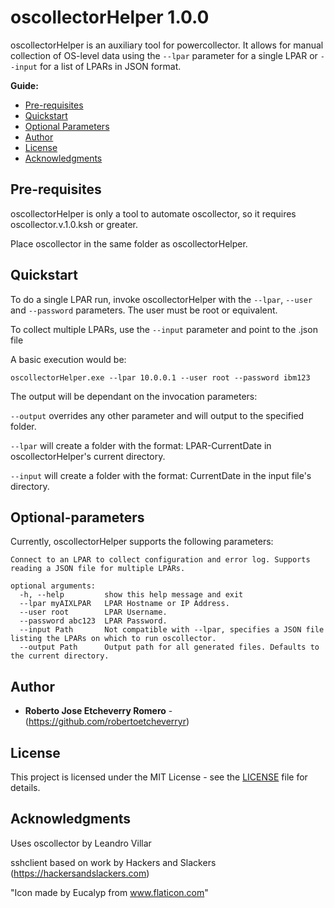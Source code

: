 # oscollectorHelper 1.0.0

oscollectorHelper is an auxiliary tool for powercollector.
It allows for manual collection of OS-level data using the `--lpar` parameter for a single LPAR or `--input` for a list of LPARs in JSON format.

__Guide:__
* [Pre-requisites](#pre-requisites)
* [Quickstart](#quickstart)
* [Optional Parameters](#optional-parameters)
* [Author](#author)
* [License](#license)
* [Acknowledgments](#acknowledgments)

## Pre-requisites

oscollectorHelper is only a tool to automate oscollector, so it requires oscollector.v.1.0.ksh or greater.

Place oscollector in the same folder as oscollectorHelper.

## Quickstart

To do a single LPAR run, invoke oscollectorHelper with the `--lpar`, `--user` and `--password` parameters.
The user must be root or equivalent.

To collect multiple LPARs, use the `--input` parameter and point to the .json file

A basic execution would be:
```
oscollectorHelper.exe --lpar 10.0.0.1 --user root --password ibm123
```

The output will be dependant on the invocation parameters:

`--output` overrides any other parameter and will output to the specified folder.

`--lpar` will create a folder with the format: LPAR-CurrentDate in oscollectorHelper's current directory.

`--input` will create a folder with the format: CurrentDate in the input file's directory.


## Optional-parameters

Currently, oscollectorHelper supports the following parameters:
```
Connect to an LPAR to collect configuration and error log. Supports reading a JSON file for multiple LPARs.

optional arguments:
  -h, --help         show this help message and exit
  --lpar myAIXLPAR   LPAR Hostname or IP Address.
  --user root        LPAR Username.
  --password abc123  LPAR Password.
  --input Path       Not compatible with --lpar, specifies a JSON file listing the LPARs on which to run oscollector.
  --output Path      Output path for all generated files. Defaults to the current directory.
```

## Author

* **Roberto Jose Etcheverry Romero**  - (https://github.com/robertoetcheverryr)


## License

This project is licensed under the MIT License - see the [LICENSE](LICENSE) file for details.

## Acknowledgments

Uses oscollector by Leandro Villar

sshclient based on work by Hackers and Slackers (https://hackersandslackers.com)

"Icon made by Eucalyp from www.flaticon.com"